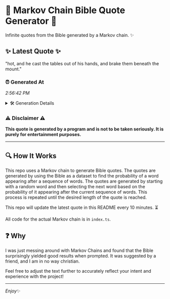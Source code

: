 # 📖 Markov Chain Bible Quote Generator 📖

Infinite quotes from the Bible generated by a Markov chain. ✨

## ✨ Latest Quote ✨
"hot, and he cast the tables out of his hands, and brake them beneath the mount."

### ⏰ Generated At
*2:56:42 PM*

<details>
    <summary>🛠️ Generation Details</summary>
    <p>
        <strong>🌱 Seed:</strong> hot,<br>
        <strong>🔄 Iterations:</strong> 15<br>
        <strong>📜 Context History:</strong><br>[ hot, ]: and<br>[ hot,, and ]: he<br>[ hot,, and, he ]: cast<br>[ hot,, and, he, cast ]: the<br>[ hot,, and, he, cast, the ]: tables<br>[ hot,, and, he, cast, the, tables ]: out<br>[ and, he, cast, the, tables, out ]: of<br>[ he, cast, the, tables, out, of ]: his<br>[ cast, the, tables, out, of, his ]: hands,<br>[ the, tables, out, of, his, hands, ]: and<br>[ tables, out, of, his, hands,, and ]: brake<br>[ out, of, his, hands,, and, brake ]: them<br>[ of, his, hands,, and, brake, them ]: beneath<br>[ his, hands,, and, brake, them, beneath ]: the<br>[ hands,, and, brake, them, beneath, the ]: mount.<br>
    </p>
</details>

### ⚠️ Disclaimer ⚠️
**This quote is generated by a program and is not to be taken seriously. It is purely for entertainment purposes.**

---

## 🔍 How It Works

This repo uses a Markov chain to generate Bible quotes. The quotes are generated by using the Bible as a dataset to find the probability of a word appearing after a sequence of words. The quotes are generated by starting with a random word and then selecting the next word based on the probability of it appearing after the current sequence of words. This process is repeated until the desired length of the quote is reached.

This repo will update the latest quote in this README every 10 minutes. ⏳

All code for the actual Markov chain is in `index.ts`.

## ❓ Why

I was just messing around with Markov Chains and found that the Bible surprisingly yielded good results when prompted. 
It was suggested by a friend, and I am in no way christian.

Feel free to adjust the text further to accurately reflect your intent and experience with the project!

---

*Enjoy*✨

